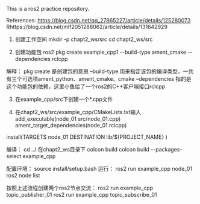This is a ros2 practice repository.

References:
https://blog.csdn.net/qq_27865227/article/details/125280073
Rhttps://blog.csdn.net/mlf2051288062/article/details/131642929

1. 创建工作空间
mkdir -p chapt2_ws/src
cd chapt2_ws/src

2. 创建功能包
ros2 pkg create example_cpp1 --build-type ament_cmake --dependencies rclcpp

解释：
pkg create 是创建包的意思
–build-type 用来指定该包的编译类型，一共有三个可选项ament_python、ament_cmake、cmake
–dependencies 指的是这个功能包的依赖，这里小鱼给了一个ros2的C++客户端接口rclcpp

3. 在example_cpp/src下创建一个*.cpp文件


4. 在chapt2_ws/src/example_cpp/CMakeLists.txt输入
add_executable(node_01 src/node_01.cpp)
ament_target_dependencies(node_01 rclcpp)

install(TARGETS
  node_01
  DESTINATION lib/${PROJECT_NAME}
)

编译：
cd ../ 在chapt2_ws目录下
colcon build
colcon build --packages-select example_cpp

配置环境：
source install/setup.bash
运行：
ros2 run example_cpp node_01
ros2 node list

按照上述流程创建两个ros2节点交流：
ros2 run example_cpp topic_publisher_01
ros2 run example_cpp topic_subscribe_01
